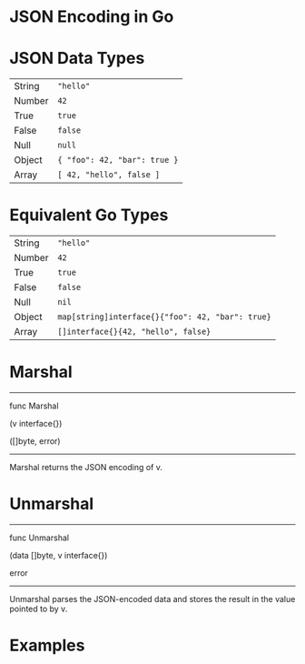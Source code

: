 <!SLIDE>

# JSON Encoding in Go

<!SLIDE>

# JSON Data Types

|        |                              |
| ------ | ---------------------------- |
| String | `"hello"`                    |
| Number | `42`                         |
| True   | `true`                       |
| False  | `false`                      |
| Null   | `null`                       |
| Object | `{ "foo": 42, "bar": true }` |
| Array  | `[ 42, "hello", false ]`     |

<!SLIDE>

# Equivalent Go Types

|        |                                                  |
| ------ | ------------------------------------------------ |
| String | `"hello"`                                        |
| Number | `42`                                             |
| True   | `true`                                           |
| False  | `false`                                          |
| Null   | `nil`                                            |
| Object | `map[string]interface{}{"foo": 42, "bar": true}` |
| Array  | `[]interface{}{42, "hello", false}`              |

<!SLIDE methods>

# Marshal

---

<p class="code">
func Marshal

(v interface{})

([]byte, error)
</p>

---

Marshal returns the JSON encoding of v.

<!SLIDE methods>

# Unmarshal

---

<p class="code">
func Unmarshal

(data []byte, v interface{})

error
</p>

---

Unmarshal parses the JSON-encoded data and stores the result in the value pointed to by v.

<!SLIDE>

# Examples

<!SLIDE methods>
